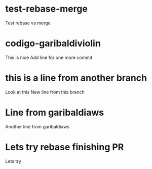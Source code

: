 # test-rebase-merge
Test rebase vs merge

# codigo-garibaldiviolin
This is nice
Add line for one more commit

# this is a line from another branch
Look at this
New line from this branch

# Line from garibaldiaws
Another line from garibaldiaws

# Lets try rebase finishing PR
Lets try
